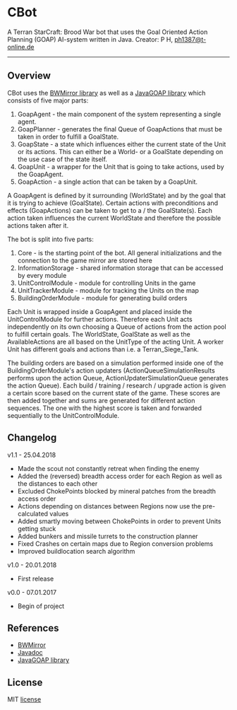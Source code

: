 # CBot
A Terran StarCraft: Brood War bot that uses the Goal Oriented Action Planning (GOAP) AI-system written in Java. 
Creator: P H, ph1387@t-online.de 

---

## Overview
CBot uses the [BWMirror library](https://github.com/vjurenka/BWMirror) as well as a [JavaGOAP library](https://github.com/p1387h/JavaGOAP) which consists of five major parts:

 1. GoapAgent - the main component of the system representing a single agent.
 2. GoapPlanner - generates the final Queue of GoapActions that must be taken in order to fulfill a GoalState.
 3. GoapState - a state which influences either the current state of the Unit or its actions. This can either be a World- or a GoalState depending on the use case of the state itself.
 4. GoapUnit - a wrapper for the Unit that is going to take actions, used by the GoapAgent.
 5. GoapAction - a single action that can be taken by a GoapUnit.
 
A GoapAgent is defined by it surrounding (WorldState) and by the goal that it is trying to achieve (GoalState). Certain actions with preconditions and effects (GoapActions) can be taken to get to a / the GoalState(s). Each action taken influences the current WorldState and therefore the possible actions taken after it. 

The bot is split into five parts:

1. Core - is the starting point of the bot. All general initializations and the connection to the game mirror are stored here
2. InformationStorage - shared information storage that can be accessed by every module
3. UnitControlModule - module for controlling Units in the game
4. UnitTrackerModule - module for tracking the Units on the map
5. BuildingOrderModule - module for generating build orders

Each Unit is wrapped inside a GoapAgent and placed inside the UnitControlModule for further actions. Therefore each Unit acts independently on its own choosing a Queue of actions from the action pool to fulfill certain goals. The WorldState, GoalState as well as the AvailableActions are all based on the UnitType of the acting Unit. A worker Unit has different goals and actions than i.e. a Terran_Siege_Tank.

The building orders are based on a simulation performed inside one of the BuildingOrderModule's action updaters (ActionQueueSimulationResults performs upon the action Queue, ActionUpdaterSimulationQueue generates the action Queue). Each build / training / research / upgrade action is given a certain score based on the current state of the game. These scores are then added together and sums are generated for different action sequences. The one with the highest score is taken and forwarded sequentially to the UnitControlModule.

## Changelog
v1.1 - 25.04.2018

- Made the scout not constantly retreat when finding the enemy
- Added the (reversed) breadth access order for each Region as well as the distances to each other
- Excluded ChokePoints blocked by mineral patches from the breadth access order
- Actions depending on distances between Regions now use the pre-calculated values
- Added smartly moving between ChokePoints in order to prevent Units getting stuck
- Added bunkers and missile turrets to the construction planner
- Fixed Crashes on certain maps due to Region conversion problems
- Improved buildlocation search algorithm

v1.0 - 20.01.2018

- First release

v0.0 - 07.01.2017

- Begin of project

## References
 - [BWMirror](https://github.com/vjurenka/BWMirror)
 - [Javadoc](https://p1387h.github.io/CBot/index.html)
 - [JavaGOAP library](https://github.com/p1387h/JavaGOAP)

## License
MIT [license](https://github.com/p1387h/CBot/blob/master/LICENSE.txt)